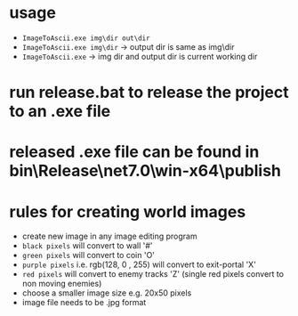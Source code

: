 # usage
- ```ImageToAscii.exe img\dir out\dir```
- ```ImageToAscii.exe img\dir``` -> output dir is same as img\dir
- ```ImageToAscii.exe``` -> img dir and output dir is current working dir

# run release.bat to release the project to an .exe file
# released .exe file can be found in bin\Release\net7.0\win-x64\publish

# rules for creating world images
- create new image in any image editing program
- ```black pixels``` will convert to wall '#'
- ```green pixels``` will convert to coin 'O'
- ```purple pixels``` i.e. rgb(128, 0 , 255) will convert to exit-portal 'X'
- ```red pixels``` will convert to enemy tracks 'Z' (single red pixels convert to non moving enemies)
- choose a smaller image size e.g. 20x50 pixels
- image file needs to be .jpg format
